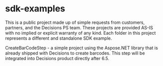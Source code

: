 # sdk-examples
This is a public project made up of simple requests from customers, partners, and the Decisions PS team.  These projects are provided AS-IS with no implied or explicit warranty of any kind.  Each folder in this project represents a different and standalone SDK example.

CreateBarCodeStep - a simple project using the Aspose.NET library that is already shipped with Decisions to create barcodes.  This step will be integrated into Decisions product directly after 6.5.


